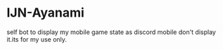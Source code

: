 # IJN-Ayanami
self bot to display my mobile game state as discord mobile don't display it.its for my use only.
